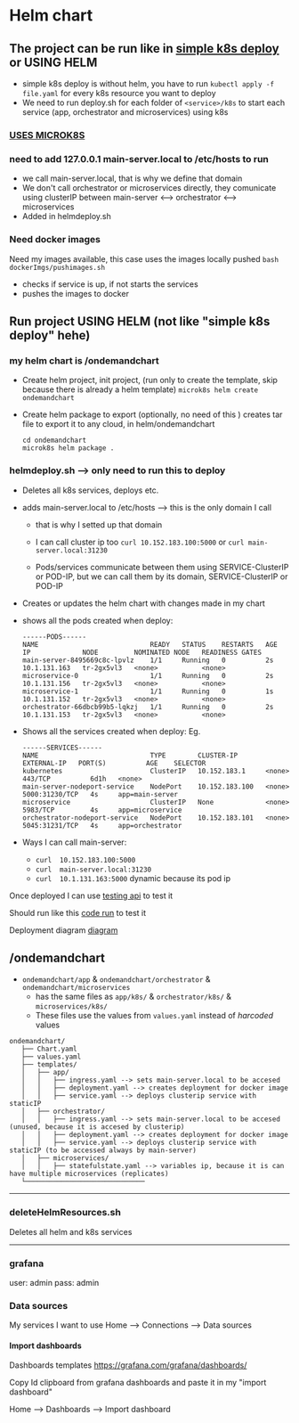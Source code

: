 # Helm chart

##  The project can be run like in [simple k8s deploy](../README.md)  or USING HELM
- simple k8s deploy is without helm, you have to run `kubectl apply -f file.yaml` for every k8s resource you want to deploy 
- We need to run deploy.sh for each folder of `<service>/k8s` to start each service (app, orchestrator and microservices) using k8s

### [USES MICROK8S](../microk8sandversions/README.md) 

### need to add 127.0.0.1 main-server.local to /etc/hosts to run
- we call main-server.local, that is why we define that domain
- We don't call orchestrator or microservices directly, they comunicate using clusterIP between main-server <--> orchestrator <--> microservices
- Added in helmdeploy.sh

### Need docker images
Need my images available, this case uses the images locally pushed
`bash dockerImgs/pushimages.sh `

- checks if service is up, if not starts the services
- pushes the images to docker

## Run project USING HELM (not like "simple k8s deploy" hehe)
### my helm chart is /ondemandchart
- Create helm project, init project, (run only to create the template, skip because there is already a helm template)
`microk8s helm create ondemandchart`

- Create helm package to export (optionally, no need of this )
creates tar file to export it to any cloud, in helm/ondemandchart
   ```
   cd ondemandchart
   microk8s helm package .
   ```

### helmdeploy.sh --> only need to run this to deploy
- Deletes all k8s services, deploys etc.
- adds main-server.local to /etc/hosts --> this is the only domain I call
   - that is why I setted up that domain
   - I can call cluster ip too `curl 10.152.183.100:5000` or `curl main-server.local:31230`

   - Pods/services communicate between them using SERVICE-ClusterIP or POD-IP, but we can call them by its domain, SERVICE-ClusterIP or POD-IP

- Creates or updates the helm chart with changes made in my chart
- shows all the pods created when deploy:
   ```
   ------PODS------
   NAME                            READY   STATUS    RESTARTS   AGE   IP             NODE         NOMINATED NODE   READINESS GATES
   main-server-8495669c8c-lpvlz    1/1     Running   0          2s    10.1.131.163   tr-2gx5vl3   <none>           <none>
   microservice-0                  1/1     Running   0          2s    10.1.131.156   tr-2gx5vl3   <none>           <none>
   microservice-1                  1/1     Running   0          1s    10.1.131.152   tr-2gx5vl3   <none>           <none>
   orchestrator-66dbcb99b5-lqkzj   1/1     Running   0          2s    10.1.131.153   tr-2gx5vl3   <none>           <none>
   ```

- Shows all the services created when deploy:
Eg.
   ```
   ------SERVICES------
   NAME                            TYPE        CLUSTER-IP       EXTERNAL-IP   PORT(S)          AGE    SELECTOR
   kubernetes                      ClusterIP   10.152.183.1     <none>        443/TCP          6d1h   <none>
   main-server-nodeport-service    NodePort    10.152.183.100   <none>        5000:31230/TCP   4s     app=main-server
   microservice                    ClusterIP   None             <none>        5983/TCP         4s     app=microservice
   orchestrator-nodeport-service   NodePort    10.152.183.101   <none>        5045:31231/TCP   4s     app=orchestrator
   ```

- Ways I can call main-server:
   - `curl  10.152.183.100:5000`
   - `curl  main-server.local:31230`
   - `curl  10.1.131.163:5000` dynamic because its pod ip

Once deployed I can use [testing api](../codeHelpers/loginmainserver.py) to test it

Should run like this [code run](../codeHelpers/results/README.md) to test it

Deployment diagram [diagram](../codeHelpers/README.md) 

## /ondemandchart


- `ondemandchart/app` & `ondemandchart/orchestrator` & `ondemandchart/microservices`
     - has the same files as `app/k8s/` & `orchestrator/k8s/` & `microservices/k8s/`
     - These files use the values from `values.yaml` instead of *harcoded* values

```
ondemandchart/
   ├── Chart.yaml
   ├── values.yaml
   ├── templates/
   │   ├── app/
   │   │   ├── ingress.yaml --> sets main-server.local to be accesed
   │   │   ├── deployment.yaml --> creates deployment for docker image
   │   │   ├── service.yaml --> deploys clusterip service with staticIP 
   │   ├── orchestrator/
   │   │   ├── ingress.yaml --> sets main-server.local to be accesed (unused, because it is accesed by clusterip)
   │   │   ├── deployment.yaml --> creates deployment for docker image
   │   │   ├── service.yaml --> deploys clusterip service with staticIP (to be accessed always by main-server)
   │   ├── microservices/ 
   │   │   ├── statefulstate.yaml --> variables ip, because it is can have multiple microservices (replicates)
   └──────────────────────────────
```

-----------------------------

### deleteHelmResources.sh

Deletes all helm and k8s services 

----------------------

### grafana

user: admin
pass: admin

### Data sources
My services I want to use 
Home --> Connections --> Data sources

#### Import dashboards
Dashboards templates 
https://grafana.com/grafana/dashboards/ 

Copy Id clipboard from grafana dashboards and paste it in my "import dashboard"

Home --> Dashboards --> Import dashboard




